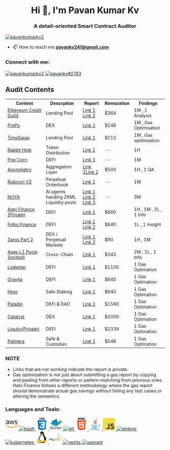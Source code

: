 <h1 align="center">Hi 👋, I'm Pavan Kumar Kv</h1>
<h3 align="center">A detail-oriented Smart Contract Auditor</h3>

<p align="left"> <a href="https://twitter.com/pavankumarkv2" target="blank"><img src="https://img.shields.io/twitter/follow/pavankumarkv2?logo=twitter&style=for-the-badge" alt="pavankumarkv2" /></a> </p>

- 📫 How to reach me **pavankv241@gmail.com**

<h3 align="left">Connect with me:</h3>
<p align="left">
<a href="https://twitter.com/pavankumarkv2" target="blank"><img align="center" src="https://raw.githubusercontent.com/rahuldkjain/github-profile-readme-generator/master/src/images/icons/Social/twitter.svg" alt="pavankumarkv2" height="30" width="40" /></a>
<a href="https://discord.gg/pavankv#2763" target="blank"><img align="center" src="https://raw.githubusercontent.com/rahuldkjain/github-profile-readme-generator/master/src/images/icons/Social/discord.svg" alt="pavankv#2763" height="30" width="40" /></a>
</p>

<h2>Audit Contents</h2>
<table>
  <tr>
    <th>Contest</th>
    <th>Descrption</th>
    <th>Report</th>
    <th>Remuration</th>
    <th>Findings</th>
  </tr>
  <tr>
    <td><a href="https://code4rena.com/audits/2023-12-ethereum-credit-guild">Ethereum Credit Guild</a></td>
    <td>Lending Pool</td>
    <td><a href="https://github.com/code-423n4/2023-12-ethereumcreditguild-findings/issues/488">Link 1</a> <a href="https://github.com/code-423n4/2023-12-ethereumcreditguild-findings/blob/dd2ecb8b79c5bb4a4e57f2399b6e300e57737ea1/data/pavankv-Analysis.md">Link 2</a></td>
    <td>$364</td>
    <td>1M , 1 Analysis</td>
  </tr>
  <tr>
    <td><a href="https://code4rena.com/audits/2022-12-prepo-contest">PrePo</a></td>
    <td>DEX</td>
    <td><a href="https://github.com/code-423n4/2022-12-prepo-findings/issues/13">Link 1</a></td>
    <td>$246</td>
    <td>1M , Gas Optimisation</td>
  </tr>
  <tr>
    <td><a href="https://code4rena.com/audits/2023-01-timeswap-contest">TimeSwap</a></td>
    <td>Lending Pool</td>
    <td><a href="https://github.com/code-423n4/2023-01-timeswap-findings/issues/148">Link 1</a></td>
    <td>$212</td>
    <td>1M , Gas optimisation</td>
  </tr>
  <tr>
    <td><a href="https://code4rena.com/audits/2023-01-timeswap-contest">Rabbit Hole</a></td>
    <td>Token Distribution</td>
    <td><a href="https://github.com/code-423n4/2023-01-rabbithole-findings/issues/294">Link 1</a></td>
    <td>--</td>
    <td>1H</td>
  </tr>
  <tr>
    <td><a href="https://code4rena.com/audits/2023-01-popcorn-contest">Pop Corn</a></td>
    <td>DEFI</td>
    <td><a href="https://github.com/code-423n4/2023-01-popcorn-findings/issues/168">Link 1</a></td>
    <td>--</td>
    <td>1M</td>
  </tr>
  <tr>
    <td><a href="https://code4rena.com/audits/2023-09-asymmetry-finance-afeth-invitational">Asymmetry</a></td>
    <td>Aggregation Layer</td>
    <td><a href="https://github.com/code-423n4/2023-03-asymmetry-findings/issues/678">Link 1</a><a href="https://github.com/code-423n4/2023-03-asymmetry-findings/issues/183">Link 2</a></td>
    <td>$500</td>
    <td>1H , 1 QA</td>
  </tr>
  <tr>
    <td><a href="https://code4rena.com/audits/2023-01-timeswap-contest">Rubicon V2</a></td>
    <td>Perpetual Orderbook</td>
    <td><a href="https://github.com/code-423n4/2023-04-rubicon-findings/issues/55">Link 1</a></td>
    <td>--</td>
    <td>1M</td>
  </tr>
    <tr>
    <td><a href="https://code4rena.com/audits/2024-04-noyat">NOYA</a></td>
    <td>AI agents handing ZKML Liquidity pools</td>
    <td><a href="https://github.com/code-423n4/2024-04-noya-findings/issues/101">Link 1</a> 
    <a href="https://github.com/code-423n4/2024-04-noya-findings/issues/188">Link 2</a>
    <a href="https://github.com/code-423n4/2024-04-noya-findings/issues/154">Link 3</a>
    </td>
    <td>--</td>
    <td>3M</td>
  </tr>
    <tr>
    <td><a href="#">Agni Finance (Private)</a></td>
    <td>DEFI</td>
    <td><a href="#">Link 1</a></td>
    <td>$660</td>
    <td>1H , 1M , 2L , 1 Info</td>
  </tr>
    <tr>
    <td><a href="">Folks Finance</a></td>
    <td>DEFI</td>
    <td><a href="https://reports.immunefi.com/folks-finance/boost-_-folks-finance-33746-smart-contract-insight-rounding-down-to-zero-leads-to-liquidate-function">Link 1</a>
    <a href="https://reports.immunefi.com/folks-finance/boost-_-folks-finance-34124-smart-contract-low-smart-contract-cannot-be-accessed-during-the-normal-l">Link 2</a>
    </td>
    <td>$640</td>
    <td>1L , 1 Insight</td>
  </tr>
  <tr>
    <tr>
    <td><a href="">Zaros Part 2</a></td>
    <td>DEX / Perpetual Markets</td>
    <td><a href="https://codehawks.cyfrin.io/c/2025-01-zaros-part-2/s/487">Link 1</a>
    <a href="https://codehawks.cyfrin.io/c/2025-01-zaros-part-2/s/163">Link 2</a>
    </td>
    <td>$90</td>
    <td>1H , 1M</td>
  </tr>
  <tr>
    <td><a href="">Apex L1 Pools (Invited)</a></td>
    <td>Cross-Chain</td>
    <td><a href="https://app.secure3.io/en/32c54710fa?tab=detail">Link 1</a>
    </td>
    <td>$343</td>
    <td>2M , 1L , 1 Info</td>
  </tr>
  <tr>
    <td><a href="https://app.hats.finance/audit-competitions/lodestar-finance-0x74cb0cc1e231ad7c28f50574b1e473e8afef1d7f/leaderboard">Lodestar</a></td>
    <td>DEFI</td>
    <td><a href="#">Link 1</a></td>
    <td>$1100</td>
    <td>1 Gas Optimation</td>
  </tr>

  <tr>
    <td><a href="https://app.hats.finance/audit-competitions/gravita-0xa9cb786e4d07117d11b4644f54c5a4f1567e3817/leaderboard">Gravita</a></td>
    <td>DEFI</td>
    <td><a href="#">Link 1</a></td>
    <td>$640</td>
    <td>1 Gas Optimation</td>
  </tr>

  <tr>
    <td><a href="https://app.hats.finance/audit-competitions/lodestar-finance-0x74cb0cc1e231ad7c28f50574b1e473e8afef1d7f/leaderboard">Hopr</a></td>
    <td>Safe Staking</td>
    <td><a href="https://app.hats.finance/audit-competitions/safestaking-by-hopr-0x607386df18b663cf5ee9b879fbc1f32466ad5a85/leaderboard">Link 1</a></td>
    <td>$640</td>
    <td>1 Gas Optimation</td>
  </tr>

  <tr>
    <td><a href="https://app.hats.finance/audit-competitions/paladin-0x1610bfde27e57b068af7f38aec3d2a7b1d146989/leaderboard">Paladin</a></td>
    <td>DEFi & DAO</td>
    <td><a href="https://app.hats.finance/audit-competitions/paladin-0x1610bfde27e57b068af7f38aec3d2a7b1d146989/leaderboard">Link 1</a></td>
    <td>$1580</td>
    <td>1 Gas Optimation</td>
  </tr>

  <tr>
    <td><a href="https://app.hats.finance/audit-competitions/catalyst-exchange-0x3026c1ea29bf1280f99b41934b2cb65d053c9db4/leaderboard">Catalyst</a></td>
    <td>DEX</td>
    <td><a href="https://app.hats.finance/audit-competitions/catalyst-exchange-0x3026c1ea29bf1280f99b41934b2cb65d053c9db4/leaderboard">Link 1</a></td>
    <td>$2000</td>
    <td>1 Gas Optimation</td>
  </tr>

  <tr>
    <td><a href="https://app.hats.finance/audit-competitions/lodestar-finance-0x74cb0cc1e231ad7c28f50574b1e473e8afef1d7f/leaderboard">Liquity(Private)</a></td>
    <td>DEFI</td>
    <td><a href="https://app.hats.finance/private-audit-competitions">Link 1</a></td>
    <td>$2339</td>
    <td>1 Gas Optimation</td>
  </tr>

  <tr>
    <td><a href="https://app.hats.finance/audit-competitions/palmera-0x5fee7541ddcd51ba9f4af606f87b2c42eea655be/leaderboard">Palmera</a></td>
    <td>Safe & Custodian</td>
    <td><a href="[Palmera](https://app.hats.finance/audit-competitions/palmera-0x5fee7541ddcd51ba9f4af606f87b2c42eea655be/leaderboard)">Link 1</a></td>
    <td>$546</td>
    <td>1 Gas Optimation</td>
  </tr>
  
</table>
<h3>NOTE</h3>
<ul>
  <li>Links that are not working indicate the report is private.</li>
  <li>Gas optimization is not just about submitting a gas report by copying and pasting from other reports or pattern-matching from previous ones. Hats Finance follows a different methodology where the gas report should demonstrate actual gas savings without failing any test cases or altering the semantics.</li>
</ul>




<h3 align="left">Languages and Tools:</h3>
<p align="left"> <a href="https://aws.amazon.com" target="_blank" rel="noreferrer"> <img src="https://raw.githubusercontent.com/devicons/devicon/master/icons/amazonwebservices/amazonwebservices-original-wordmark.svg" alt="aws" width="40" height="40"/> </a> <a href="https://www.gnu.org/software/bash/" target="_blank" rel="noreferrer"> <img src="https://www.vectorlogo.zone/logos/gnu_bash/gnu_bash-icon.svg" alt="bash" width="40" height="40"/> </a> <a href="https://www.w3schools.com/css/" target="_blank" rel="noreferrer"> <img src="https://raw.githubusercontent.com/devicons/devicon/master/icons/css3/css3-original-wordmark.svg" alt="css3" width="40" height="40"/> </a> <a href="https://www.docker.com/" target="_blank" rel="noreferrer"> <img src="https://raw.githubusercontent.com/devicons/devicon/master/icons/docker/docker-original-wordmark.svg" alt="docker" width="40" height="40"/> </a> <a href="https://git-scm.com/" target="_blank" rel="noreferrer"> <img src="https://www.vectorlogo.zone/logos/git-scm/git-scm-icon.svg" alt="git" width="40" height="40"/> </a> <a href="https://www.w3.org/html/" target="_blank" rel="noreferrer"> <img src="https://raw.githubusercontent.com/devicons/devicon/master/icons/html5/html5-original-wordmark.svg" alt="html5" width="40" height="40"/> </a> <a href="https://www.java.com" target="_blank" rel="noreferrer"> <img src="https://raw.githubusercontent.com/devicons/devicon/master/icons/java/java-original.svg" alt="java" width="40" height="40"/> </a> <a href="https://developer.mozilla.org/en-US/docs/Web/JavaScript" target="_blank" rel="noreferrer"> <img src="https://raw.githubusercontent.com/devicons/devicon/master/icons/javascript/javascript-original.svg" alt="javascript" width="40" height="40"/> </a> <a href="https://www.jenkins.io" target="_blank" rel="noreferrer"> <img src="https://www.vectorlogo.zone/logos/jenkins/jenkins-icon.svg" alt="jenkins" width="40" height="40"/> </a> <a href="https://kubernetes.io" target="_blank" rel="noreferrer"> <img src="https://www.vectorlogo.zone/logos/kubernetes/kubernetes-icon.svg" alt="kubernetes" width="40" height="40"/> </a> <a href="https://www.linux.org/" target="_blank" rel="noreferrer"> <img src="https://raw.githubusercontent.com/devicons/devicon/master/icons/linux/linux-original.svg" alt="linux" width="40" height="40"/> </a> <a href="https://www.mysql.com/" target="_blank" rel="noreferrer"> <img src="https://raw.githubusercontent.com/devicons/devicon/master/icons/mysql/mysql-original-wordmark.svg" alt="mysql" width="40" height="40"/> </a> <a href="https://nextjs.org/" target="_blank" rel="noreferrer"> <img src="https://cdn.worldvectorlogo.com/logos/nextjs-2.svg" alt="nextjs" width="40" height="40"/> </a> <a href="https://www.vagrantup.com/" target="_blank" rel="noreferrer"> <img src="https://www.vectorlogo.zone/logos/vagrantup/vagrantup-icon.svg" alt="vagrant" width="40" height="40"/> </a> </p>
